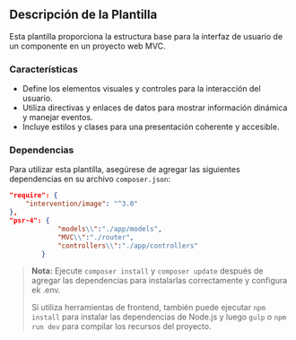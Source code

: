 ## Descripción de la Plantilla

Esta plantilla proporciona la estructura base para la interfaz de usuario de un componente en un proyecto web MVC.

### Características

- Define los elementos visuales y controles para la interacción del usuario.
- Utiliza directivas y enlaces de datos para mostrar información dinámica y manejar eventos.
- Incluye estilos y clases para una presentación coherente y accesible.

### Dependencias

Para utilizar esta plantilla, asegúrese de agregar las siguientes dependencias en su archivo `composer.json`:

```json
"require": {
    "intervention/image": "^3.0"
},
"psr-4": {
            "models\\":"./app/models",
            "MVC\\":"./router",
            "controllers\\":"./app/controllers"
        }
```

> **Nota:** Ejecute `composer install` y `composer update` después de agregar las dependencias para instalarlas correctamente y configura ek .env.
>
> Si utiliza herramientas de frontend, también puede ejecutar `npm install` para instalar las dependencias de Node.js y luego `gulp` o `npm run dev` para compilar los recursos del proyecto.



